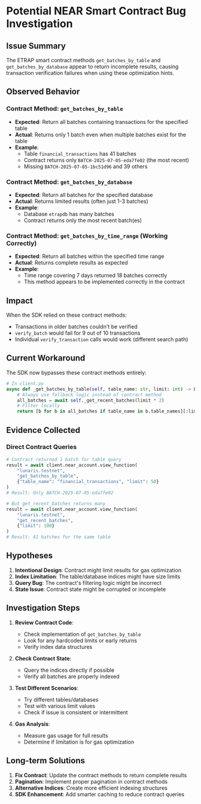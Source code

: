 # Potential NEAR Smart Contract Bug Investigation

## Issue Summary
The ETRAP smart contract methods `get_batches_by_table` and `get_batches_by_database` appear to return incomplete results, causing transaction verification failures when using these optimization hints.

## Observed Behavior

### Contract Method: `get_batches_by_table`
- **Expected**: Return all batches containing transactions for the specified table
- **Actual**: Returns only 1 batch even when multiple batches exist for the table
- **Example**: 
  - Table `financial_transactions` has 41 batches
  - Contract returns only `BATCH-2025-07-05-eda7fe02` (the most recent)
  - Missing `BATCH-2025-07-05-1bc51d96` and 39 others

### Contract Method: `get_batches_by_database`
- **Expected**: Return all batches for the specified database
- **Actual**: Returns limited results (often just 1-3 batches)
- **Example**:
  - Database `etrapdb` has many batches
  - Contract returns only the most recent batch(es)

### Contract Method: `get_batches_by_time_range` (Working Correctly)
- **Expected**: Return all batches within the specified time range
- **Actual**: Returns complete results as expected
- **Example**:
  - Time range covering 7 days returned 18 batches correctly
  - This method appears to be implemented correctly in the contract

## Impact
When the SDK relied on these contract methods:
- Transactions in older batches couldn't be verified
- `verify_batch` would fail for 9 out of 10 transactions
- Individual `verify_transaction` calls would work (different search path)

## Current Workaround
The SDK now bypasses these contract methods entirely:
```python
# In client.py
async def _get_batches_by_table(self, table_name: str, limit: int) -> List[BatchInfo]:
    # Always use fallback logic instead of contract method
    all_batches = await self._get_recent_batches(limit * 2)
    # Filter locally
    return [b for b in all_batches if table_name in b.table_names][:limit]
```

## Evidence Collected

### Direct Contract Queries
```python
# Contract returned 1 batch for table query
result = await client.near_account.view_function(
    "lunaris.testnet",
    "get_batches_by_table",
    {"table_name": "financial_transactions", "limit": 50}
)
# Result: Only BATCH-2025-07-05-eda7fe02

# But get_recent_batches returns many
result = await client.near_account.view_function(
    "lunaris.testnet", 
    "get_recent_batches",
    {"limit": 100}
)
# Result: 41 batches for the same table
```

## Hypotheses

1. **Intentional Design**: Contract might limit results for gas optimization
2. **Index Limitation**: The table/database indices might have size limits
3. **Query Bug**: The contract's filtering logic might be incorrect
4. **State Issue**: Contract state might be corrupted or incomplete

## Investigation Steps

1. **Review Contract Code**:
   - Check implementation of `get_batches_by_table`
   - Look for any hardcoded limits or early returns
   - Verify index data structures

2. **Check Contract State**:
   - Query the indices directly if possible
   - Verify all batches are properly indexed

3. **Test Different Scenarios**:
   - Try different tables/databases
   - Test with various limit values
   - Check if issue is consistent or intermittent

4. **Gas Analysis**:
   - Measure gas usage for full results
   - Determine if limitation is for gas optimization

## Long-term Solutions

1. **Fix Contract**: Update the contract methods to return complete results
2. **Pagination**: Implement proper pagination in contract methods
3. **Alternative Indices**: Create more efficient indexing structures
4. **SDK Enhancement**: Add smarter caching to reduce contract queries
